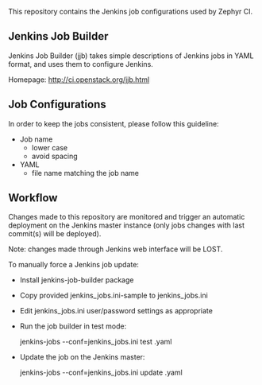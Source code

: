 This repository contains the Jenkins job configurations used by Zephyr CI.

Jenkins Job Builder
-------------------------

Jenkins Job Builder (jjb) takes simple descriptions of Jenkins jobs in YAML
format, and uses them to configure Jenkins.

Homepage: http://ci.openstack.org/jjb.html

Job Configurations
-------------------------

In order to keep the jobs consistent, please follow this guideline:
 * Job name
   - lower case
   - avoid spacing
 * YAML
   - file name matching the job name

Workflow
-------------------------

Changes made to this repository are monitored and trigger an automatic
deployment on the Jenkins master instance (only jobs changes with last
commit(s) will be deployed).

Note: changes made through Jenkins web interface will be LOST.

To manually force a Jenkins job update:
* Install jenkins-job-builder package
* Copy provided jenkins_jobs.ini-sample to jenkins_jobs.ini
* Edit jenkins_jobs.ini user/password settings as appropriate
* Run the job builder in test mode:

    jenkins-jobs --conf=jenkins_jobs.ini test <job>.yaml

* Update the job on the Jenkins master:

    jenkins-jobs --conf=jenkins_jobs.ini update <job>.yaml
